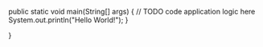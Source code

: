  public static void main(String[] args) {
        // TODO code application logic here
        System.out.println("Hello World!");
    }
    
}
